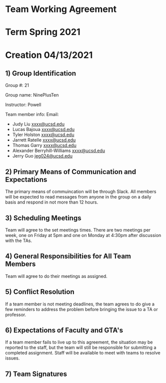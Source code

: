 # Team Working Agreement
# Term Spring 2021
# Creation 04/13/2021

## 1) Group Identification
Group #: 21

Group name: NinePlusTen

Instructor: Powell



Team member info:					Email:

- Judy Liu							xxxx@ucsd.edu
- Lucas Bajoua						xxxx@ucsd.edu
- Tyler Holston						xxxx@ucsd.edu
- Jarrett Ratelle					xxxx@ucsd.edu
- Thomas Garry						xxxx@ucsd.edu
- Alexander Berryhill-Williams		xxxx@ucsd.edu
- Jerry Guo							jeg024@ucsd.edu

## 2) Primary Means of Communication and Expectations
The primary means of commuincation will be through Slack.  All members will be expected to read messages from anyone in the group on a daily basis and respond in not more than 12 hours. 

## 3) Scheduling Meetings
Team will agree to the set meetings times.  There are two meetings per week, one on Friday at 5pm and one on Monday at 4:30pm after discussion with the TAs.

## 4) General Responsibilities for All Team Members
Team will agree to do their meetings as assigned.

## 5) Conflict Resolution
If a team member is not meeting deadlines, the team agrees to do give a few reminders to address the problem before bringing the issue to a TA or professor.

## 6) Expectations of Faculty and GTA's
If a team member fails to live up to this agreement, the situation may be reported to the staff, but the team will still be responsible for submitting a completed assignment. Staff will be available to meet with teams to resolve issues.

## 7) Team Signatures



